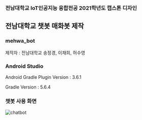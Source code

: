 ### 전남대학교 IoT인공지능 융합전공 2021학년도 캡스톤 디자인

## 전남대학교 챗봇 매화봇 제작

### mehwa_bot

제작자 : 전남대학교 송정경, 이채희, 허수영

### Android Studio

Android Gradle Plugin Version : 3.6.1

Gradle Version : 5.6.4

### 챗봇 사용 화면

![chatbot](https://user-images.githubusercontent.com/55068106/120958206-2da6f080-c792-11eb-91dc-0eebe2c53120.jpg)
